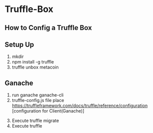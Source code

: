 # Truffle-Box

## How to Config a Truffle Box

## Setup Up

1. mkdir
2. npm install -g truffle
3. truffle unbox metacoin

## Ganache

1. run ganache ganache-cli
2. truffle-config.js file place https://truffleframework.com/docs/truffle/reference/configuration [configuration for Client(Ganache)]

3) Execute truffle migrate
4) Execute truffle
